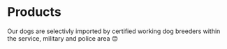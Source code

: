 # Products
Our dogs are selectivly imported by certified working dog breeders within the service, military and police area 😊 